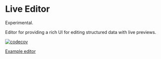 # Live Editor

Experimental.

Editor for providing a rich UI for editing structured data with live previews.

[![codecov](https://codecov.io/gh/blinkkcode/live-edit/branch/main/graph/badge.svg?token=Z327B3XPKO)](https://codecov.io/gh/blinkkcode/live-edit)

[Example editor](https://blinkkcode.github.io/live-edit/example/)

